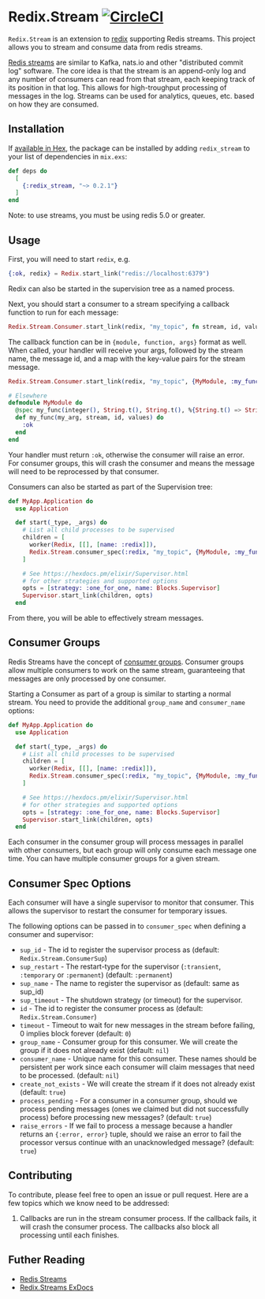 # Redix.Stream [![CircleCI](https://circleci.com/gh/hayesgm/redix_stream.svg?style=svg)](https://circleci.com/gh/hayesgm/redix_stream)

`Redix.Stream` is an extension to [redix](https://github.com/whatyouhide/redix) supporting Redis streams. This project allows you to stream and consume data from redis streams.

[Redis streams](https://redis.io/topics/streams-intro) are similar to Kafka, nats.io and other "distributed commit log" software. The core idea is that the stream is an append-only log and any number of consumers can read from that stream, each keeping track of its position in that log. This allows for high-troughput processing of messages in the log. Streams can be used for analytics, queues, etc. based on how they are consumed.

## Installation

If [available in Hex](https://hex.pm/docs/publish), the package can be installed
by adding `redix_stream` to your list of dependencies in `mix.exs`:

```elixir
def deps do
  [
    {:redix_stream, "~> 0.2.1"}
  ]
end
```

Note: to use streams, you must be using redis 5.0 or greater.

## Usage

First, you will need to start `redix`, e.g.

```elixir
{:ok, redix} = Redix.start_link("redis://localhost:6379")
```

Redix can also be started in the supervision tree as a named process.

Next, you should start a consumer to a stream specifying a callback function to run for each message:

```elixir
Redix.Stream.Consumer.start_link(redix, "my_topic", fn stream, id, values -> Logger.info("Got message #{inspect values} from stream #{stream}") end)
```

The callback function can be in `{module, function, args}` format as well. When called, your handler will receive your args, followed by the stream name, the message id, and a map with the key-value pairs for the stream message.

```elixir
Redix.Stream.Consumer.start_link(redix, "my_topic", {MyModule, :my_func, [100]})

# Elsewhere
defmodule MyModule do
  @spec my_func(integer(), String.t(), String.t(), %{String.t() => String.t()}) :: :ok | {:error, String.t()}
  def my_func(my_arg, stream, id, values) do
    :ok
  end
end
```

Your handler must return `:ok`, otherwise the consumer will raise an error. For consumer groups, this will crash the consumer and means the message will need to be reprocessed by that consumer.

Consumers can also be started as part of the Supervision tree:

```elixir
def MyApp.Application do
  use Application

  def start(_type, _args) do
    # List all child processes to be supervised
    children = [
      worker(Redix, [[], [name: :redix]]),
      Redix.Stream.consumer_spec(:redix, "my_topic", {MyModule, :my_func, []})
    ]

    # See https://hexdocs.pm/elixir/Supervisor.html
    # for other strategies and supported options
    opts = [strategy: :one_for_one, name: Blocks.Supervisor]
    Supervisor.start_link(children, opts)
  end
```

From there, you will be able to effectively stream messages.

## Consumer Groups

Redis Streams have the concept of [consumer groups](https://redis.io/topics/streams-intro#consumer-groups). Consumer groups allow multiple consumers to work on the same stream, guaranteeing that messages are only processed by one consumer.

Starting a Consumer as part of a group is similar to starting a normal stream. You need to provide the additional `group_name` and `consumer_name` options:

```elixir
def MyApp.Application do
  use Application

  def start(_type, _args) do
    # List all child processes to be supervised
    children = [
      worker(Redix, [[], [name: :redix]]),
      Redix.Stream.consumer_spec(:redix, "my_topic", {MyModule, :my_func, [group_name: "my_group", consumer_name: "consumer1"]})
    ]

    # See https://hexdocs.pm/elixir/Supervisor.html
    # for other strategies and supported options
    opts = [strategy: :one_for_one, name: Blocks.Supervisor]
    Supervisor.start_link(children, opts)
  end
```

Each consumer in the consumer group will process messages in parallel with other consumers, but each group will only consume each message one time. You can have multiple consumer groups for a given stream.

## Consumer Spec Options

Each consumer will have a single supervisor to monitor that consumer. This allows the supervisor to restart the consumer for temporary issues.

The following options can be passed in to `consumer_spec` when defining a consumer and supervisor:

* `sup_id` - The id to register the supervisor process as (default: `Redix.Stream.ConsumerSup`)
* `sup_restart` - The restart-type for the supervisor (`:transient`, `:temporary` or `:permanent`) (default: `:permanent`)
* `sup_name` - The name to register the supervisor as (default: same as sup_id)
* `sup_timeout` - The shutdown strategy (or timeout) for the supervisor.
* `id` - The id to register the consumer process as (default: `Redix.Stream.Consumer`)
* `timeout` - Timeout to wait for new messages in the stream before failing, 0 implies block forever (default: `0`)
* `group_name` - Consumer group for this consumer. We will create the group if it does not already exist (default: `nil`)
* `consumer_name` - Unique name for this consumer. These names should be persistent per work since each consumer will claim messages that need to be processed. (default: `nil`)
* `create_not_exists` - We will create the stream if it does not already exist (default: `true`)
* `process_pending` - For a consumer in a consumer group, should we process pending messages (ones we claimed but did not successfully process) before processing new messages? (default: `true`)
* `raise_errors` - If we fail to process a message because a handler returns an `{:error, error}` tuple, should we raise an error to fail the processor versus continue with an unacknowledged message? (default: `true`)

## Contributing

To contribute, please feel free to open an issue or pull request. Here are a few topics which we know need to be addressed:

1.  Callbacks are run in the stream consumer process. If the callback fails, it will crash the consumer process. The callbacks also block all processing until each finishes.

## Futher Reading

- [Redis Streams](https://redis.io/topics/streams-intro)
- [Redix.Streams ExDocs](https://hexdocs.pm/redix_stream)
